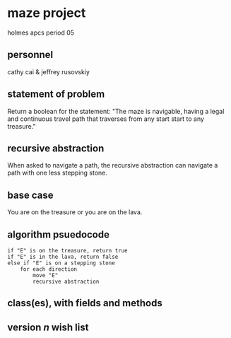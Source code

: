 # maze project
holmes apcs period 05

## personnel

cathy cai & jeffrey rusovskiy

## statement of problem

Return a boolean for the statement: "The maze is navigable, having a legal and continuous travel path that traverses from any start start to any treasure."

## recursive abstraction

When asked to navigate a path, the recursive abstraction can navigate a path with one less stepping stone.

## base case

You are on the treasure or you are on the lava.

## algorithm psuedocode

    if "E" is on the treasure, return true
    if "E" is in the lava, return false
    else if "E" is on a stepping stone
        for each direction
            move "E"
            recursive abstraction

## class(es), with fields and methods


## version *n* wish list

